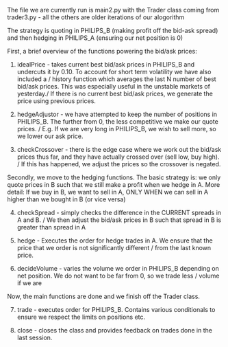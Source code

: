 The file we are currently run is main2.py with the Trader class coming from trader3.py - all the others are older iterations of our alogorithm

The strategy is quoting in PHILIPS_B (making profit off the bid-ask spread) and then hedging in PHILIPS_A (ensuring our net position is 0)

First, a brief overview of the functions powering the bid/ask prices:

1. idealPrice - takes current best bid/ask prices in PHILIPS_B and undercuts it by 0.10. To account for short term volatility we have also included a /
   history function which averages the last N number of best bid/ask prices. This was especially useful in the unstable markets of yesterday./
   If there is no current best bid/ask prices, we generate the price using previous prices.

2. hedgeAdjustor - we have attempted to keep the number of positions in PHILIPS_B. The further from 0, the less competitive we make our quote prices. /
   E.g. If we are very long in PHILIPS_B, we wish to sell more, so we lower our ask price. 

3. checkCrossover - there is the edge case where we work out the bid/ask prices thus far, and they have actually crossed over (sell low, buy high). /
   If this has happened, we adjust the prices so the crossover is negated. 

Secondly, we move to the hedging functions. 
The basic strategy is: we only quote prices in B such that we still make a profit when we hedge in A.
More detail: If we buy in B, we want to sell in A, ONLY WHEN we can sell in A higher than we bought in B (or vice versa)

4. checkSpread - simply checks the difference in the CURRENT spreads in A and B. /
   We then adjust the bid/ask prices in B such that spread in B is greater than spread in A

5. hedge - Executes the order for hedge trades in A. We ensure that the price that we order is not significantly different /
   from the last known price.

6. decideVolume - varies the volume we order in PHILIPS_B depending on net position. We do not want to be far from 0, so we trade less /
   volume if we are

Now, the main functions are done and we finish off the Trader class. 

7. trade - executes order for PHILIPS_B. Contains various conditionals to ensure we respect the limits on positions etc.

8. close - closes the class and provides feedback on trades done in the last session. 